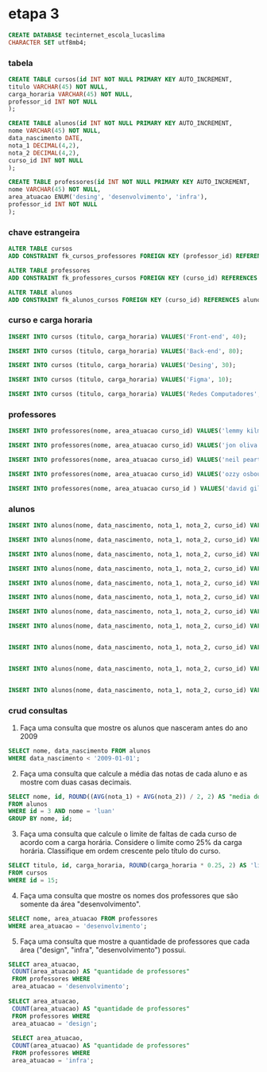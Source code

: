 # etapa 3
```sql
CREATE DATABASE tecinternet_escola_lucaslima
CHARACTER SET utf8mb4;
```
### tabela
```sql
CREATE TABLE cursos(id INT NOT NULL PRIMARY KEY AUTO_INCREMENT,
titulo VARCHAR(45) NOT NULL,
carga_horaria VARCHAR(45) NOT NULL,
professor_id INT NOT NULL
);

CREATE TABLE alunos(id INT NOT NULL PRIMARY KEY AUTO_INCREMENT,
nome VARCHAR(45) NOT NULL,
data_nascimento DATE,
nota_1 DECIMAL(4,2),
nota_2 DECIMAL(4,2),
curso_id INT NOT NULL 
);

CREATE TABLE professores(id INT NOT NULL PRIMARY KEY AUTO_INCREMENT,
nome VARCHAR(45) NOT NULL,
area_atuacao ENUM('desing', 'desenvolvimento', 'infra'),
professor_id INT NOT NULL
);
```

### chave estrangeira
```sql
ALTER TABLE cursos
ADD CONSTRAINT fk_cursos_professores FOREIGN KEY (professor_id) REFERENCES professores(id);

ALTER TABLE professores
ADD CONSTRAINT fk_professores_cursos FOREIGN KEY (curso_id) REFERENCES cursos(id);

ALTER TABLE alunos
ADD CONSTRAINT fk_alunos_cursos FOREIGN KEY (curso_id) REFERENCES alunos(id);

```

### curso e carga horaria
```sql
INSERT INTO cursos (titulo, carga_horaria) VALUES('Front-end', 40);

INSERT INTO cursos (titulo, carga_horaria) VALUES('Back-end', 80);

INSERT INTO cursos (titulo, carga_horaria) VALUES('Desing', 30);

INSERT INTO cursos (titulo, carga_horaria) VALUES('Figma', 10);

INSERT INTO cursos (titulo, carga_horaria) VALUES('Redes Computadores', 100);
```

### professores
```sql
INSERT INTO professores(nome, area_atuacao curso_id) VALUES('lemmy kilmister', 'desing', 16);

INSERT INTO professores(nome, area_atuacao curso_id) VALUES('jon oliva', 'infra', 17);

INSERT INTO professores(nome, area_atuacao curso_id) VALUES('neil peart', 'desing', 16);

INSERT INTO professores(nome, area_atuacao curso_id) VALUES('ozzy osbourne', 'desenvolvimento', 14);

INSERT INTO professores(nome, area_atuacao curso_id ) VALUES('david gilmour', 'desenvolvimento', 14);
```

### alunos
```sql
INSERT INTO alunos(nome, data_nascimento, nota_1, nota_2, curso_id) VALUES('marcos', '2000-03-07' , 10, 6, 17);

INSERT INTO alunos(nome, data_nascimento, nota_1, nota_2, curso_id) VALUES('luan', '2006-09-08', 6, 9, 16);

INSERT INTO alunos(nome, data_nascimento, nota_1, nota_2, curso_id) VALUES('pietra', '2009-08-07', 4, 5, 17);

INSERT INTO alunos(nome, data_nascimento, nota_1, nota_2, curso_id) VALUES('lima','1990-01-03', 10, 2, 13 );

INSERT INTO alunos(nome, data_nascimento, nota_1, nota_2, curso_id) VALUES('lua', '2009-01-12', 10, 2, 14);

INSERT INTO alunos(nome, data_nascimento, nota_1, nota_2, curso_id) VALUES('amora', '2010-02-11', 10, 2, 16);

INSERT INTO alunos(nome, data_nascimento, nota_1, nota_2, curso_id) VALUES('kelly', '1997-01-01', 10, 2, 16);

INSERT INTO alunos(nome, data_nascimento, nota_1, nota_2, curso_id) VALUES('elly', '1997-01-01', 10, 2, 16);


INSERT INTO alunos(nome, data_nascimento, nota_1, nota_2, curso_id) VALUES('ly', '1997-01-01', 10, 2, 16);


INSERT INTO alunos(nome, data_nascimento, nota_1, nota_2, curso_id) VALUES('elly', '1997-01-01', 10, 2, 16);


INSERT INTO alunos(nome, data_nascimento, nota_1, nota_2, curso_id) VALUES('ly', '1997-01-01', 10, 2, 16);
```
### crud consultas


1) Faça uma consulta que mostre os alunos que nasceram antes do ano 2009 
```sql
SELECT nome, data_nascimento FROM alunos
WHERE data_nascimento < '2009-01-01';
```

2) Faça uma consulta que calcule a média das notas de cada aluno e as mostre com duas casas decimais.
```sql
SELECT nome, id, ROUND((AVG(nota_1) + AVG(nota_2)) / 2, 2) AS "media dos alunos"
FROM alunos
WHERE id = 3 AND nome = 'luan'
GROUP BY nome, id;
```

3) Faça uma consulta que calcule o limite de faltas de cada curso de acordo com a carga horária. Considere o limite como 25% da carga horária. Classifique em ordem crescente pelo título do curso.
```sql
SELECT titulo, id, carga_horaria, ROUND(carga_horaria * 0.25, 2) AS 'limite de faltas' 
FROM cursos
WHERE id = 15; 
```

4) Faça uma consulta que mostre os nomes dos professores que são somente da área "desenvolvimento".
```sql
SELECT nome, area_atuacao FROM professores
WHERE area_atuacao = 'desenvolvimento';
```

5) Faça uma consulta que mostre a quantidade de professores que cada área ("design", "infra", "desenvolvimento") possui.
```sql
SELECT area_atuacao,
 COUNT(area_atuacao) AS "quantidade de professores"  
 FROM professores WHERE  
 area_atuacao = 'desenvolvimento';
 
SELECT area_atuacao,
 COUNT(area_atuacao) AS "quantidade de professores"  
 FROM professores WHERE  
 area_atuacao = 'design';  
 
 SELECT area_atuacao,
 COUNT(area_atuacao) AS "quantidade de professores"  
 FROM professores WHERE  
 area_atuacao = 'infra';  
```




